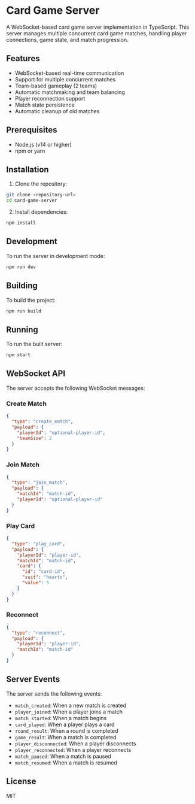 # Card Game Server

A WebSocket-based card game server implementation in TypeScript. This server manages multiple concurrent card game matches, handling player connections, game state, and match progression.

## Features

- WebSocket-based real-time communication
- Support for multiple concurrent matches
- Team-based gameplay (2 teams)
- Automatic matchmaking and team balancing
- Player reconnection support
- Match state persistence
- Automatic cleanup of old matches

## Prerequisites

- Node.js (v14 or higher)
- npm or yarn

## Installation

1. Clone the repository:
```bash
git clone <repository-url>
cd card-game-server
```

2. Install dependencies:
```bash
npm install
```

## Development

To run the server in development mode:
```bash
npm run dev
```

## Building

To build the project:
```bash
npm run build
```

## Running

To run the built server:
```bash
npm start
```

## WebSocket API

The server accepts the following WebSocket messages:

### Create Match
```json
{
  "type": "create_match",
  "payload": {
    "playerId": "optional-player-id",
    "teamSize": 2
  }
}
```

### Join Match
```json
{
  "type": "join_match",
  "payload": {
    "matchId": "match-id",
    "playerId": "optional-player-id"
  }
}
```

### Play Card
```json
{
  "type": "play_card",
  "payload": {
    "playerId": "player-id",
    "matchId": "match-id",
    "card": {
      "id": "card-id",
      "suit": "hearts",
      "value": 5
    }
  }
}
```

### Reconnect
```json
{
  "type": "reconnect",
  "payload": {
    "playerId": "player-id",
    "matchId": "match-id"
  }
}
```

## Server Events

The server sends the following events:

- `match_created`: When a new match is created
- `player_joined`: When a player joins a match
- `match_started`: When a match begins
- `card_played`: When a player plays a card
- `round_result`: When a round is completed
- `game_result`: When a match is completed
- `player_disconnected`: When a player disconnects
- `player_reconnected`: When a player reconnects
- `match_paused`: When a match is paused
- `match_resumed`: When a match is resumed

## License

MIT 